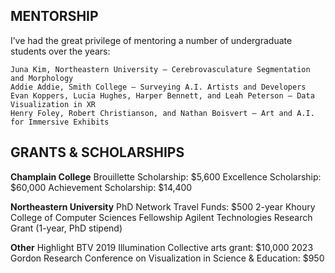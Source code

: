 
## MENTORSHIP

I’ve had the great privilege of mentoring a number of undergraduate students over the years:

    Juna Kim, Northeastern University — Cerebrovasculature Segmentation and Morphology
    Addie Addie, Smith College — Surveying A.I. Artists and Developers
    Evan Koppers, Lucia Hughes, Harper Bennett, and Leah Peterson — Data Visualization in XR
    Henry Foley, Robert Christianson, and Nathan Boisvert — Art and A.I. for Immersive Exhibits

## GRANTS & SCHOLARSHIPS

__Champlain College__
Brouillette Scholarship: $5,600
Excellence Scholarship: $60,000
Achievement Scholarship: $14,400

__Northeastern University__
PhD Network Travel Funds: $500
2-year Khoury College of Computer Sciences Fellowship
Agilent Technologies Research Grant (1-year, PhD stipend)

__Other__
Highlight BTV 2019 Illumination Collective arts grant: $10,000
2023 Gordon Research Conference on Visualization in Science & Education: $950
